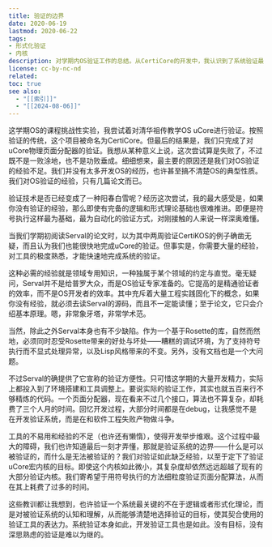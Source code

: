 ```yaml
---
title: 验证的边界
date: 2020-06-19
lastmod: 2020-06-22
tags: 
- 形式化验证
- 内核
description: 对学期内OS验证工作的总结。从CertiCore的开发中，我认识到了系统验证最重要的要求：对边界的认识
license: cc-by-nc-nd
related: 
toc: true
see also:
  - "[[索引]]"
  - "[[2024-08-06]]"
---
```


这学期OS的课程挑战性实验，我尝试着对清华祖传教学OS uCore进行验证。按照验证的传统，这个项目被命名为CertiCore。但最后的结果是，我们只完成了对uCore物理页面分配器的验证。我想从某种意义上说，这次尝试算是失败了，不过既不是一败涂地，也不是功败垂成。细细想来，最主要的原因还是我们对OS验证的经验不足。我们并没有太多开发OS的经历，也许甚至搞不清楚OS的典型性质。我们对OS验证的经验，只有几篇论文而已。

验证技术是否已经变成了一种阳春白雪呢？经历这次尝试，我的最大感受是，如果你没有验证的经验，那么即使有完备的逻辑和形式理论基础也很难推进。即便是符号执行这样最为基础，最为自动化的验证方式，对刚接触的人来说一样深奥难懂。

当我们学期初阅读Serval的论文时，以为其中两周验证CertiKOS的例子确凿无疑，而且认为我们也能很快地完成uCore的验证。但事实是，你需要大量的经验，对工具的极度熟悉，才能快速地完成系统的验证。

这种必需的经验就是领域专用知识，一种独属于某个领域的约定与直觉。毫无疑问，Serval并不是给普罗大众，而是OS验证专家准备的。它提高的是精通验证者的效率，而不是OS开发者的效率。其中充斥着大量工程实践固化下的概念，如果你没有经验，就必须去读Serval的源码，而且不一定能读懂；至于论文，它只会介绍基本原理。嗯，非常象牙塔，非常学术范。

当然，除此之外Serval本身也有不少缺陷。作为一个基于Rosette的库，自然而然地，必须同时忍受Rosette带来的好处与坏处——糟糕的调试环境，为了支持符号执行而不显式处理异常，以及Lisp风格带来的不变。另外，没有文档也是一个大问题。

不过Serval的确提供了它宣称的验证方便性。只可惜这学期的大量开发精力，实际上都投入到了环境搭建和工具调整上。要说实际的验证工作，其实也就五百来行不够精炼的代码。一个页面分配器，现在看来不过几个接口，算法也不算复杂，却耗费了三个人月的时间。回忆开发过程，大部分时间都是在debug，让我感觉不是在开发验证系统，而是在和软件工程失败产物做斗争。

工具的不易用和经验的不足（也许还有懒惰），使得开发举步维艰。这个过程中最大的障碍，我们也许知道最后一刻才弄懂，那就是验证系统的边界——什么是可以被验证的，而什么是无法被验证的？我们对验证如此缺乏经验，以至于定下了验证uCore宏内核的目标。即使这个内核如此微小，其复杂度却依然远远超越了现有的大部分验证内核。我们寄希望于用符号执行的方法细粒度验证页面分配算法，从而在其上耗费了过多的时间。

这些教训都让我想到，也许验证一个系统最关键的不在于逻辑或者形式化理论，而是对被验证系统的认知和理解，从而能够清楚地选择验证的目标，使其契合使用的验证工具的表达力。系统验证本身如此，开发验证工具也是如此。没有目标，没有深思熟虑的验证是难以为继的。
